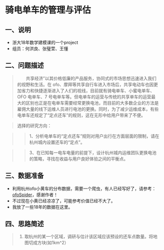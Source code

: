 # 骑电单车的管理与评估
## 一、说明
- 浙大18年数学建模课的一个project
- 组员：何洪良、张璧萱、王懂
## 二、问题描述
>   &emsp;&emsp;共享经济”以其价格低廉的产品服务，协同式的市场思想迅速进入我们的视野和生活。在 ofo、摩拜等共享自行车进入市场后，共享电动车也因更加省力和快捷逐渐进入了人们的视线，目前就有骑电单车、小蜜电单车、OFO 电单车、7 号电单车等。但电单车的运营与传统的共享单车的运营最大的区别也正是在电单车需要经常更换电池，而目前的大多数企业的方法是雇佣大量的线下运维人员进行电池的更换。同时，为了减少运维成本，有些电单车还规定了“定点还车”的规则，这在无形中给用户带来了不便。

>  选择的研究方向：

>>  1、分析电单车的“定点还车”规则对用户出行在方面层面的限制，请在杭州城内设置还车的“定点”。

>>  3、在已知每一电车电量的前提下，设计杭州城内运维团队更换电池的策略，寻找在收益与用户良好体验之间的平衡点。

## 三、数据准备
- 利用杭州ofo小黄车的分布数据，需要一个爬虫，有人已经写好了，请参考：[ofoSpider](https://github.com/SilverBooker/ofoSpider)，感谢作者！
- 不过现在小黄已经凉凉了，可能参考价值已经不大了。
- 我放了一些18年的数据在这里。
## 四、思路简述
> 1. 取杭州的某一个区域，调研与估计该区域应该预设的还车点数量。将地图切成方块(如1km^2）
